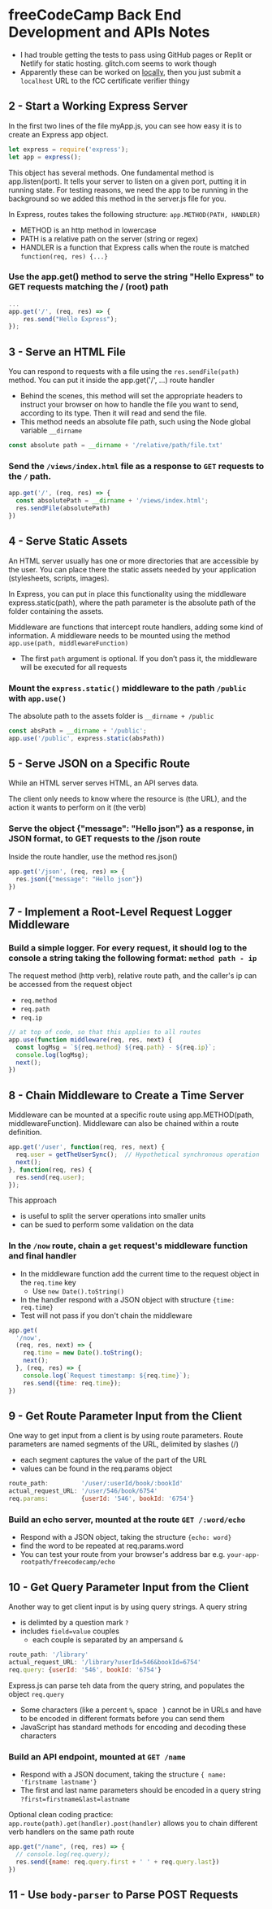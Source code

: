 # freeCodeCamp Back End Development and APIs Notes

- I had trouble getting the tests to pass using GitHub pages or Replit or Netlify for static hosting. glitch.com seems to work though
- Apparently these can be worked on [locally](https://www.freecodecamp.org/news/how-to-run-the-freecodecamp-backend-challenges-locally/), then you just submit a `localhost` URL to the fCC certificate verifier thingy

## 2 - Start a Working Express Server

In the first two lines of the file myApp.js, you can see how easy it is to create an Express app object. 

```js
let express = require('express');
let app = express();
```

This object has several methods. One fundamental method is app.listen(port). It tells your server to listen on a given port, putting it in running state. For testing reasons, we need the app to be running in the background so we added this method in the server.js file for you.

In Express, routes takes the following structure: `app.METHOD(PATH, HANDLER)`
- METHOD is an http method in lowercase
- PATH is a relative path on the server (string or regex)
- HANDLER is a function that Express calls when the route is matched `function(req, res) {...}`

### Use the app.get() method to serve the string "Hello Express" to GET requests matching the / (root) path

```js
...
app.get('/', (req, res) => {
    res.send("Hello Express");
});
```

## 3 - Serve an HTML File

You can respond to requests with a file using the `res.sendFile(path)` method. You can put it inside the app.get('/', ...) route handler
- Behind the scenes, this method will set the appropriate headers to instruct your browser on how to handle the file you want to send, according to its type. Then it will read and send the file.
- This method needs an absolute file path, such using the Node global variable `__dirname`

```js
const absolute path = __dirname + '/relative/path/file.txt'
```

### Send the `/views/index.html` file as a response to `GET` requests to the `/` path.

```js
app.get('/', (req, res) => {
  const absolutePath = __dirname + '/views/index.html';
  res.sendFile(absolutePath)
})
```

## 4 - Serve Static Assets
An HTML server usually has one or more directories that are accessible by the user. You can place there the static assets needed by your application (stylesheets, scripts, images).

In Express, you can put in place this functionality using the middleware express.static(path), where the path parameter is the absolute path of the folder containing the assets.

Middleware are functions that intercept route handlers, adding some kind of information. A middleware needs to be mounted using the method `app.use(path, middlewareFunction)`
- The first `path` argument is optional. If you don’t pass it, the middleware will be executed for all requests

### Mount the `express.static()` middleware to the path `/public` with `app.use()`

The absolute path to the assets folder is `__dirname + /public`

```js
const absPath = __dirname + '/public';
app.use('/public', express.static(absPath))
```

## 5 - Serve JSON on a Specific Route

While an HTML server serves HTML, an API serves data.

The client only needs to know where the resource is (the URL), and the action it wants to perform on it (the verb)

### Serve the object {"message": "Hello json"} as a response, in JSON format, to GET requests to the /json route

Inside the route handler, use the method res.json()

```js
app.get('/json', (req, res) => {
  res.json({"message": "Hello json"})
})
```

## 7 - Implement a Root-Level Request Logger Middleware

### Build a simple logger. For every request, it should log to the console a string taking the following format: `method path - ip`

The request method (http verb), relative route path, and the caller's ip can be accessed from the request object
- `req.method`
- `req.path`
- `req.ip`

```js
// at top of code, so that this applies to all routes
app.use(function middleware(req, res, next) {
  const logMsg = `${req.method} ${req.path} - ${req.ip}`;
  console.log(logMsg);
  next();
})
```

## 8 - Chain Middleware to Create a Time Server

Middleware can be mounted at a specific route using app.METHOD(path, middlewareFunction). Middleware can also be chained within a route definition.

```js
app.get('/user', function(req, res, next) {
  req.user = getTheUserSync();  // Hypothetical synchronous operation
  next();
}, function(req, res) {
  res.send(req.user);
});
```

This approach
- is useful to split the server operations into smaller units
- can be sued to perform some validation on the data

### In the `/now` route, chain a `get` request's middleware function and final handler

- In the middleware function add the current time to the request object in the `req.time` key
    - Use `new Date().toString()`
- In the handler respond with a JSON object with structure `{time: req.time}`
- Test will not pass if you don't chain the middleware

```js
app.get(
  '/now',
  (req, res, next) => {
    req.time = new Date().toString();
    next();
  }, (req, res) => {
    console.log(`Request timestamp: ${req.time}`);
    res.send({time: req.time});
})
```

## 9 - Get Route Parameter Input from the Client

One way to get input from a client is by using route parameters. Route parameters are named segments of the URL, delimited by slashes (/)
- each segment captures the value of the part of the URL
- values can be found in the req.params object

```js
route_path:         '/user/:userId/book/:bookId'
actual_request_URL: '/user/546/book/6754'
req.params:         {userId: '546', bookId: '6754'}
```

### Build an echo server, mounted at the route `GET /:word/echo`
- Respond with a JSON object, taking the structure `{echo: word}`
- find the word to be repeated at req.params.word
- You can test your route from your browser's address bar e.g. `your-app-rootpath/freecodecamp/echo`

## 10 - Get Query Parameter Input from the Client

Another way to get client input is by using query strings. A query string
- is delimted by a question mark `?`
- includes `field=value` couples
    - each couple is separated by an ampersand `&`
```js
route_path: '/library'
actual_request_URL: '/library?userId=546&bookId=6754'
req.query: {userId: '546', bookId: '6754'}
```

Express.js can parse teh data from the query string, and populates the object `req.query`
- Some characters (like a percent `%`, space ` `) cannot be in URLs and have to be encoded in different formats before you can send them
- JavaScript has standard methods for encoding and decoding these characters

### Build an API endpoint, mounted at `GET /name`
- Respond with a JSON document, taking the structure `{ name: 'firstname lastname'}`
- The first and last name parameters should be encoded in a query string `?first=firstname&last=lastname`

Optional clean coding practice: `app.route(path).get(handler).post(handler)` allows you to chain different verb handlers on the same path route

```js
app.get("/name", (req, res) => {
  // console.log(req.query);
  res.send({name: req.query.first + ' ' + req.query.last})
})
```

## 11 - Use `body-parser` to Parse POST Requests


